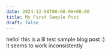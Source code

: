 ```yaml
---
date: 2024-12-08T00:00:00+08:00
title: My First Sample Post
draft: false
---
```


hello! this is a lil test sample blog post :)\
it seems to work inconsistently
